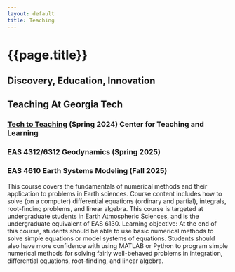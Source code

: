 ```yaml
---
layout: default
title: Teaching
---
```

# {{page.title}}


## Discovery, Education, Innovation

## Teaching At Georgia Tech

### [Tech to Teaching](https://ctl.gatech.edu/tech-teaching/) (Spring 2024) Center for Teaching and Learning

### EAS 4312/6312 Geodynamics (Spring 2025)

### EAS 4610 Earth Systems Modeling (Fall 2025)

This course covers the fundamentals of numerical methods and their application to problems in Earth sciences. Course content includes how to solve (on a computer) differential equations (ordinary and partial), integrals, root-finding problems, and linear algebra. This course is targeted at undergraduate students in Earth Atmospheric Sciences, and is the undergraduate equivalent of EAS 6130. Learning objective: At the end of this course, students should be able to use basic numerical methods to solve simple equations or model systems of equations. Students should also have more confidence with using MATLAB or Python to program simple numerical methods for solving fairly well-behaved problems in integration, differential equations, root-finding, and linear algebra.

